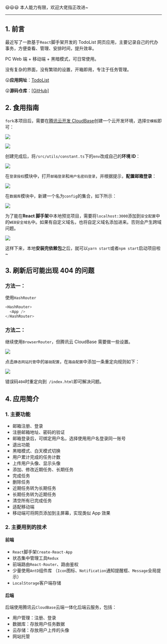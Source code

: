 😃😃😃 本人能力有限，欢迎大佬指正改进~

---

## 1. 前言

最近写了一款基于`React`脚手架开发的 TodoList 网页应用，主要记录自己的代办事务，方便查看、管理、安排时间，提升效率。

PC Web 端 + 移动端 + 黑暗模式，可日常使用。

没有复杂的界面，没有繁琐的设置，开箱即用，专注于任务管理。

😛**应用网址**：<a href="https://lzxtodo.top" target="_blank">TodoList</a>

😜**源码仓库**：<a href="https://github.com/lzxjack/React-TodoList" target="_blank">[GitHub]</a>

## 2. 食用指南

`fork`本项目后，需要在<a href="https://console.cloud.tencent.com/tcb/env" target="_blank">腾讯云开发 CloudBase</a>创建一个云开发环境，选择`空模板`即可：

![](https://cdn.jsdelivr.net/gh/lzxjack/cdn/img/20210602191232.png)

![](https://cdn.jsdelivr.net/gh/lzxjack/cdn/img/20210602191349.png)

创建完成后，将`/src/utils/constant.ts`下的`env`改成自己的**环境 ID**：

![](https://cdn.jsdelivr.net/gh/lzxjack/cdn/img/20220101180722.png)

在`登录授权`模块中，打开`邮箱登录`和`用户名密码登录`，并根据提示，**配置邮箱登录**：

![](https://cdn.jsdelivr.net/gh/lzxjack/cdn/img/20210602191714.png)

在`数据库`模块中，新建一个名为`config`的集合，如下所示：

![](https://cdn.jsdelivr.net/gh/lzxjack/cdn/img/20220101181147.png)

为了能在**React 脚手架**中本地预览项目，需要将`localhost:3000`添加到`安全配置`中的`WEB安全域名`中。如果有自定义域名，也将自定义域名添加进来。否则会产生跨域问题。

![](https://cdn.jsdelivr.net/gh/lzxjack/cdn/img/20210602192040.png)

这样下来，本地**安装完依赖包**之后，就可以`yarn start`或者`npm start`启动项目啦~

## 3. 刷新后可能出现 404 的问题

### 方法一：

使用`HashRouter`

```js
<HashRouter>
  <App />
</HashRouter>
```

### 方法二：

继续使用`BrowserRouter`，但腾讯云 CloudBase 需要做一些设置。

![](https://cdn.jsdelivr.net/gh/lzxjack/cdn/img/20220101185931.png)

点击`静态网站托管`中的`基础配置`，在`路由配置`中添加一条重定向规则如下：

![](https://cdn.jsdelivr.net/gh/lzxjack/cdn/img/20220101185943.png)

错误码`404`时重定向到` /index.html`即可解决问题。

## 4. 应用简介

### 1. 主要功能

- 邮箱注册、登录
- 注册邮箱地址、密码的验证
- 邮箱登录后，可绑定用户名，选择使用用户名登录同一账号
- 退出功能
- 黑暗模式、白天模式切换
- 用户累计完成的任务计数
- 上传用户头像、显示头像
- 添加、修改近期任务、长期任务
- 完成任务
- 删除任务
- 近期任务转为长期任务
- 长期任务转为近期任务
- 清空所有已完成任务
- 适配移动端
- 移动端可将网页添加到主屏幕，实现类似 App 效果

### 2. 主要用到的技术

#### 前端

- `React`脚手架`Create-React-App`
- 状态集中管理工具`Redux`
- 前端路由`React-Router`、路由鉴权
- 少量使用`AntD`组件库 （`Icon`图标、`Notification`通知提醒框、`Message`全局提示）
- `LocalStorage`客户端存储

#### 后端

后端使用腾讯云`CloudBase`云端一体化后端云服务，包括：

- 用户管理：注册、登录
- 数据库：存放用户任务数据
- 云存储：存放用户上传的头像
- 网站托管
